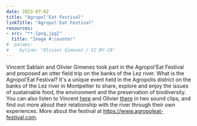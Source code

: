 ```yaml
---
date: 2023-07-02
title: "Agropol'Eat Festival"
linkTitle: "Agropol'Eat Festival"
resources:
- src: "**.{png,jpg}"
  title: "Image #:counter"
#  params:
#    byline: "Olivier Gimenez / CC-BY-CA"
---
```


Vincent Sablain and Olivier Gimenez took part in the Agropol'Eat Festival and proposed an otter field trip on the banks of the Lez river. What is the Agropol'Eat Festival? It's a unique event held in the Agropolis district on the banks of the Lez river in Montpellier to share, explore and enjoy the issues of sustainable food, the environment and the preservation of biodiversity. You can also listen to Vincent [here](https://www.agropoleat-festival.com/capsule-vincent-sablain) and Olivier [there](https://www.agropoleat-festival.com/capsule-olivier-gimenez) in two sound clips, and find out more about their relationship with the river through their own experiences. More about the festival at <https://www.agropoleat-festival.com>.

